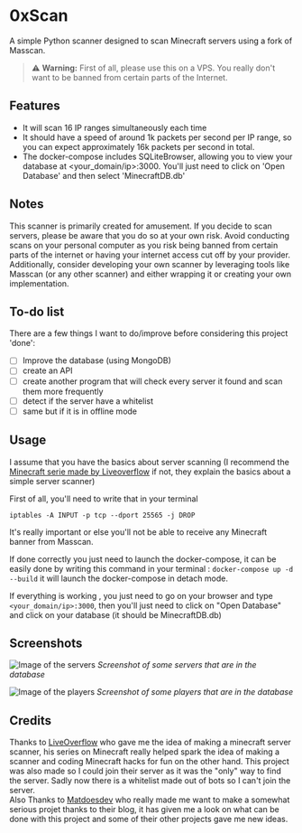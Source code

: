 # 0xScan

A simple Python scanner designed to scan Minecraft servers using a fork of Masscan.

> :warning: **Warning:** First of all, please use this on a VPS. You really don't want to be banned from certain parts of the Internet.


## Features

- It will scan 16 IP ranges simultaneously each time
- It should have a speed of around 1k packets per second per IP range, so you can expect approximately 16k packets per second in total.
- The docker-compose includes SQLiteBrowser, allowing you to view your database at <your_domain/ip>:3000. You'll just need to click on 'Open Database' and then select 'MinecraftDB.db'

## Notes

This scanner is primarily created for amusement. If you decide to scan servers, please be aware that you do so at your own risk. Avoid conducting scans on your personal computer as you risk being banned from certain parts of the internet or having your internet access cut off by your provider. Additionally, consider developing your own scanner by leveraging tools like Masscan (or any other scanner) and either wrapping it or creating your own implementation.

## To-do list

There are a few things I want to do/improve before considering this project 'done':

- [ ] Improve the database (using MongoDB)
- [ ] create an API
- [ ] create another program that will check every server it found and scan them more frequently
- [ ] detect if the server have a whitelist
- [ ] same but if it is in offline mode

## Usage

I assume that you have the basics about server scanning (I recommend the [Minecraft serie made by Liveoverflow](https://www.youtube.com/watch?v=VIy_YbfAKqo) if not, they explain the basics about a simple server scanner)

First of all, you'll need to write that in your terminal 
```
iptables -A INPUT -p tcp --dport 25565 -j DROP
```
It's really important or else you'll not be able to receive any Minecraft banner from Masscan.

If done correctly you just need to launch the docker-compose, it can be easily done by writing this command in your terminal :
`docker-compose up -d --build` it will launch the docker-compose in detach mode.

If everything is working , you just need to go on your browser and type `<your_domain/ip>:3000`, then you'll just need to click on "Open Database" and click on your database (it should be MinecraftDB.db)


## Screenshots

![Image of the servers](https://i.imgur.com/jVkp4fM.png)
*Screenshot of some servers that are in the database*

![Image of the players](https://i.imgur.com/CGvCGX8.png)
*Screenshot of some players that are in the database*


## Credits

Thanks to [LiveOverflow](https://www.youtube.com/@LiveOverflow/) who gave me the idea of making a minecraft server scanner, his series on Minecraft really helped spark the idea of making a scanner and coding Minecraft hacks for fun on the other hand.
This project was also made so I could join their server as it was the "only" way to find the server.
Sadly now there is a whitelist made out of bots so I can't join the server.\
Also Thanks to [Matdoesdev](https://matdoes.dev/) who really made me want to make a somewhat serious projet thanks to their blog, it has given me a look on what can be done with this project and some of their other projects gave me new ideas.
